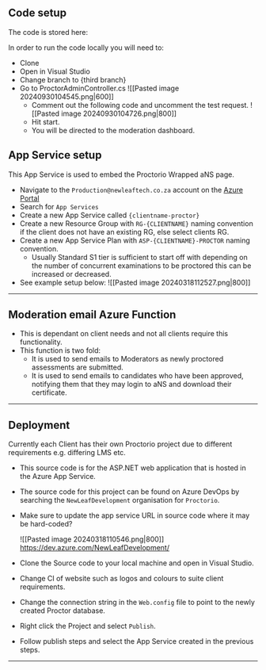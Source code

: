 
## Code setup

The code is stored here:

In order to run the code locally you will need to:
- Clone
- Open in Visual Studio
- Change branch to {third branch}
- Go to ProctorAdminController.cs
  ![[Pasted image 20240930104545.png|600]]
  - Comment out the following code and uncomment the test request.
  ![[Pasted image 20240930104726.png|800]]
  - Hit start. 
  - You will be directed to the moderation dashboard.
## App Service setup

This App Service is used to embed the Proctorio Wrapped aNS page. 
- Navigate to the `Production@newleaftech.co.za` account on the [Azure Portal](https://portal.azure.com/) 
- Search for `App Services`
- Create a new App Service called `{clientname-proctor}`
- Create a new Resource Group with `RG-{CLIENTNAME}` naming convention if the client does not have an existing RG, else select clients RG.
- Create a new App Service Plan with `ASP-{CLIENTNAME}-PROCTOR` naming convention. 
	- Usually Standard S1 tier is sufficient to start off with depending on the number of concurrent examinations to be proctored this can be increased or decreased. 
- See example setup below: 
![[Pasted image 20240318112527.png|800]]
	
  
---
## Moderation email Azure Function
- This is dependant on client needs and not all clients require this functionality.
- This function is two fold:
	- It is used to send emails to Moderators as newly proctored assessments are submitted.
	- It is used to send emails to candidates who have been approved, notifying them that they may login to aNS and download their certificate.

---
## Deployment 
Currently each Client has their own Proctorio project due to different requirements e.g. differing LMS etc. 
- This source code is for the ASP.NET web application that is hosted in the Azure App Service.
- The source code for this project can be found on Azure DevOps by searching the `NewLeafDevelopment` organisation for `Proctorio`. 
- Make sure to update the app service URL in source code where it may be hard-coded? 
  
  ![[Pasted image 20240318110546.png|800]]
  https://dev.azure.com/NewLeafDevelopment/
- Clone the Source code to your local machine and open in Visual Studio. 
- Change CI of website such as logos and colours to suite client requirements. 
- Change the connection string in the `Web.config` file to point to the newly created Proctor database. 
- Right click the Project and select `Publish`. 
- Follow publish steps and select the App Service created in the previous steps.

---
